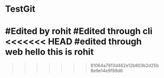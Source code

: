 # TestGit
#Edited by rohit
#Edited through cli
<<<<<<< HEAD
#edited through web
hello this is rohit
=======
>>>>>>> 81064a7913d462e12b803b2d25b8e9e14e9f99d6
